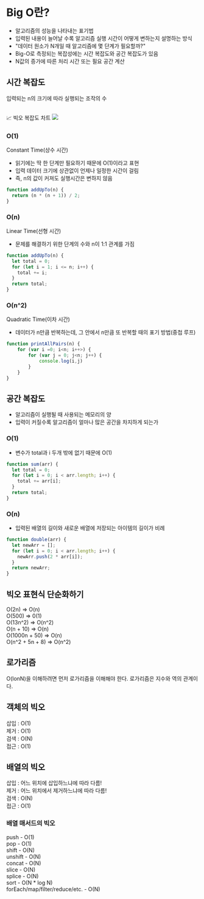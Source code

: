 # Big O란?

- 알고리즘의 성능을 나타내는 표기법
- 입력된 내용이 늘어날 수록 알고리즘 실행 시간이 어떻게 변하는지 설명하는 방식
- "데이터 원소가 N개일 때 알고리즘에 몇 단계가 필요할까?"
- Big-O로 측정되는 복잡성에는 시간 복잡도와 공간 복잡도가 있음
- N값의 증가에 따른 처리 시간 또는 필요 공간 계산

## 시간 복잡도

입력되는 n의 크기에 따라 실행되는 조작의 수

</br>
📈 빅오 복잡도 차트
<img src="https://img1.daumcdn.net/thumb/R1280x0/?scode=mtistory2&fname=https%3A%2F%2Fblog.kakaocdn.net%2Fdn%2FbvSKij%2FbtrCmflIZCF%2FgRGJGS5rNLxNqYxZMCIk8K%2Fimg.png">

### O(1)

Constant Time(상수 시간)

- 읽기에는 딱 한 단계만 필요하기 때문에 O(1)이라고 표현
- 입력 데이터 크기에 상관없이 언제나 일정한 시간이 걸림
- 즉, n의 값이 커져도 실행시간은 변하지 않음

```javascript
function addUpTo(n) {
  return (n * (n + 1)) / 2;
}
```

### O(n)

Linear Time(선형 시간)

- 문제를 해결하기 위한 단계의 수와 n이 1:1 관계를 가짐

```javascript
function addUpTo(n) {
  let total = 0;
  for (let i = 1; i <= n; i++) {
    total += i;
  }
  return total;
}
```

### O(n^2)

Quadratic Time(이차 시간)

- 데이터가 n만큼 반복하는데, 그 안에서 n만큼 또 반복할 때의 표기 방법(중첩 루프)

```javascript
function printAllPairs(n) {
    for (var i =0; i<n; i++>) {
        for (var j = 0; j<n; j++) {
            console.log(i,j)
        }
    }
}
```

## 공간 복잡도

- 알고리즘이 실행될 때 사용되는 메모리의 양
- 입력이 커질수록 알고리즘이 얼마나 많은 공간을 차지하게 되는가

### O(1)

- 변수가 total과 i 두개 밖에 없기 때문에 O(1)

```javascript
function sum(arr) {
  let total = 0;
  for (let i = 0; i < arr.length; i++) {
    total += arr[i];
  }
  return total;
}
```

### O(n)

- 입력된 배열의 길이와 새로운 배열에 저장되는 아이템의 길이가 비례

```javascript
function double(arr) {
  let newArr = [];
  for (let i = 0; i < arr.length; i++) {
    newArr.push(2 * arr[i]);
  }
  return newArr;
}
```

## 빅오 표현식 단순화하기

O(2n) => O(n) </br>
O(500) => 0(1) </br>
O(13n^2) => O(n^2) </br>
O(n + 10) => O(n) </br>
O(1000n + 50) => O(n) </br>
O(n^2 + 5n + 8) => O(n^2)

## 로가리즘

O(lonN)을 이해하려면 먼저 로가리즘을 이해해야 한다. 로가리즘은 지수와 역의 관계이다.

## 객체의 빅오

삽입 : O(1) </br>
제거 : O(1) </br>
검색 : O(N) </br>
접근 : O(1) </br>

## 배열의 빅오

삽입 : 어느 위치에 삽입하느냐에 따라 다름! </br>
제거 : 어느 위치에서 제거하느냐에 따라 다름! </br>
검색 : O(N) </br>
접근 : O(1) </br>

### 배열 매서드의 빅오

push - O(1) </br>
pop - O(1) </br>
shift - O(N) </br>
unshift - O(N) </br>
concat - O(N) </br>
slice - O(N) </br>
splice - O(N) </br>
sort - O(N \* log N) </br>
forEach/map/filter/reduce/etc. - O(N)</br>
